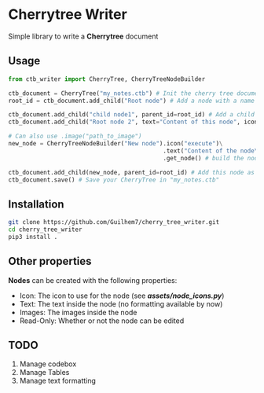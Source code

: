 # Cherrytree Writer
Simple library to write a **Cherrytree** document

## Usage
```python
from ctb_writer import CherryTree, CherryTreeNodeBuilder

ctb_document = CherryTree("my_notes.ctb") # Init the cherry tree document
root_id = ctb_document.add_child("Root node") # Add a node with a name

ctb_document.add_child("child node1", parent_id=root_id) # Add a child to the root node
ctb_document.add_child("Root node 2", text="Content of this node", icon="plus") # Add another root node, with some meta_infos

# Can also use .image("path_to_image")
new_node = CherryTreeNodeBuilder("New node").icon("execute")\
                                            .text("Content of the node\n")\
                                            .get_node() # build the node from the previous infos

ctb_document.add_child(new_node, parent_id=root_id) # Add this node as the child of the first root node
ctb_document.save() # Save your CherryTree in "my_notes.ctb"

```

## Installation
```bash
git clone https://github.com/Guilhem7/cherry_tree_writer.git
cd cherry_tree_writer
pip3 install .
```

## Other properties
**Nodes** can be created with the following properties:
 - Icon: The icon to use for the node (see _**assets/node_icons.py**_)
 - Text: The text inside the node (no formatting available by now)
 - Images: The images inside the node
 - Read-Only: Whether or not the node can be edited

## TODO
1. Manage codebox
2. Manage Tables
3. Manage text formatting

